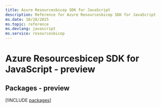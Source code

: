 ```yaml
---
title: Azure Resourcesbicep SDK for JavaScript
description: Reference for Azure Resourcesbicep SDK for JavaScript
ms.date: 10/28/2025
ms.topic: reference
ms.devlang: javascript
ms.service: resourcesbicep
---
```

# Azure Resourcesbicep SDK for JavaScript - preview
## Packages - preview
[!INCLUDE [packages](resourcesbicep-index.md)]